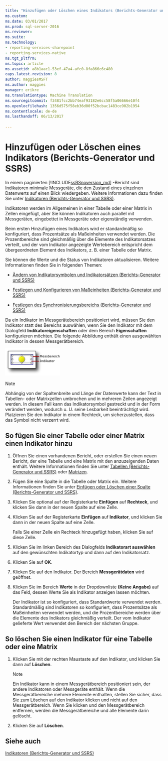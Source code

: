 ```yaml
---
title: "Hinzufügen oder Löschen eines Indikators (Berichts-Generator und SSRS) | Microsoft Docs"
ms.custom: 
ms.date: 03/01/2017
ms.prod: sql-server-2016
ms.reviewer: 
ms.suite: 
ms.technology:
- reporting-services-sharepoint
- reporting-services-native
ms.tgt_pltfrm: 
ms.topic: article
ms.assetid: a8b1aac1-53ef-47a4-afc0-8fa866c6c480
caps.latest.revision: 8
author: maggiesMSFT
ms.author: maggies
manager: erikre
ms.translationtype: Machine Translation
ms.sourcegitcommit: f3481fcc2bb74eaf93182e6cc58f5a06666e10f4
ms.openlocfilehash: 1356d575f58eb36d00f52bcbac1483ce902b1954
ms.contentlocale: de-de
ms.lasthandoff: 06/13/2017

---
```

# <a name="add-or-delete-an-indicator-report-builder-and-ssrs"></a>Hinzufügen oder Löschen eines Indikators (Berichts-Generator und SSRS)
  In einem paginierten [!INCLUDE[ssRSnoversion_md](../../includes/ssrsnoversion-md.md)] -Bericht sind Indikatoren minimale Messgeräte, die den Zustand eines einzelnen Datenwerts auf einen Blick wiedergeben. Weitere Informationen dazu finden Sie unter [Indikatoren &#40;Berichts-Generator und SSRS&#41;](../../reporting-services/report-design/indicators-report-builder-and-ssrs.md).  
  
 Indikatoren werden im Allgemeinen in einer Tabelle oder einer Matrix in Zellen eingefügt, aber Sie können Indikatoren auch parallel mit Messgeräten, eingebettet in Messgeräte oder eigenständig verwenden.  
  
 Beim ersten Hinzufügen eines Indikators wird er standardmäßig so konfiguriert, dass Prozentsätze als Maßeinheiten verwendet werden. Die Prozentbereiche sind gleichmäßig über die Elemente des Indikatorsatzes verteilt, und der vom Indikator angezeigte Wertebereich entspricht dem übergeordneten Element des Indikators, z. B. einer Tabelle oder Matrix.  
  
 Sie können die Werte und die Status von Indikatoren aktualisieren. Weitere Informationen finden Sie in folgenden Themen:  
  
-   [Ändern von Indikatorsymbolen und Indikatorsätzen &#40;Berichts-Generator und SSRS&#41;](../../reporting-services/report-design/change-indicator-icons-and-indicator-sets-report-builder-and-ssrs.md)  
  
-   [Festlegen und Konfigurieren von Maßeinheiten &#40;Berichts-Generator und SSRS&#41;](../../reporting-services/report-design/set-and-configure-measurement-units-report-builder-and-ssrs.md)  
  
-   [Festlegen des Synchronisierungsbereichs &#40;Berichts-Generator und SSRS&#41;](../../reporting-services/report-design/set-synchronization-scope-report-builder-and-ssrs.md)  
  
 Da ein Indikator im Messgerätebereich positioniert wird, müssen Sie den Indikator statt des Bereichs auswählen, wenn Sie den Indikator mit dem Dialogfeld **Indikatoreigenschaften** oder dem Bereich **Eigenschaften** konfigurieren möchten. Die folgende Abbildung enthält einen ausgewählten Indikator in dessen Messgerätbereich.  
  
 ![Rs_GaugePanelWithIndicator](../../reporting-services/report-design/media/rs-gaugepanelwithindicator.gif "Rs_GaugePanelWithIndicator")  
  
> [!NOTE]  
>  Abhängig von der Spaltenbreite und Länge der Datenwerte kann der Text in Tabellen- oder Matrixzellen umbrochen und in mehreren Zeilen angezeigt werden. In diesem Fall kann das Indikatorsymbol gestreckt und in der Form verändert werden, wodurch u. U. seine Lesbarkeit beeinträchtigt wird. Platzieren Sie den Indikator in einem Rechteck, um sicherzustellen, dass das Symbol nicht verzerrt wird.  
  
## <a name="to-add-an-indicator-to-a-table-or-matrix"></a>So fügen Sie einer Tabelle oder einer Matrix einen Indikator hinzu  
  
1.  Öffnen Sie einen vorhandenen Bericht, oder erstellen Sie einen neuen Bericht, der eine Tabelle und eine Matrix mit den anzuzeigenden Daten enthält. Weitere Informationen finden Sie unter [Tabellen &#40;Berichts-Generator und SSRS&#41;](../../reporting-services/report-design/tables-report-builder-and-ssrs.md) oder [Matrizen](../../reporting-services/report-design/create-a-matrix-report-builder-and-ssrs.md).  
  
2.  Fügen Sie eine Spalte in die Tabelle oder Matrix ein. Weitere Informationen finden Sie unter [Einfügen oder Löschen einer Spalte &#40;Berichts-Generator und SSRS&#41;](../../reporting-services/report-design/insert-or-delete-a-column-report-builder-and-ssrs.md).  
  
3.  Klicken Sie optional auf der Registerkarte **Einfügen** auf **Rechteck**, und klicken Sie dann in der neuen Spalte auf eine Zelle.  
  
4.  Klicken Sie auf der Registerkarte **Einfügen** auf **Indikator**, und klicken Sie dann in der neuen Spalte auf eine Zelle.  
  
     Falls Sie einer Zelle ein Rechteck hinzugefügt haben, klicken Sie auf diese Zelle.  
  
5.  Klicken Sie im linken Bereich des Dialogfelds **Indikatorart auswählen** auf den gewünschten Indikatortyp und dann auf den Indikatorsatz.  
  
6.  Klicken Sie auf **OK**.  
  
7.  Klicken Sie auf den Indikator. Der Bereich **Messgerätdaten** wird geöffnet.  
  
8.  Klicken Sie im Bereich **Werte** in der Dropdownliste **(Keine Angabe)** auf das Feld, dessen Werte Sie als Indikator anzeigen lassen möchten.  
  
     Der Indikator ist so konfiguriert, dass Standardwerte verwendet werden. Standardmäßig sind Indikatoren so konfiguriert, dass Prozentsätze als Maßeinheiten verwendet werden, und die Prozentbereiche werden über die Elemente des Indikators gleichmäßig verteilt. Der vom Indikator gelieferte Wert verwendet den Bereich der nächsten Gruppe.  
  
## <a name="to-delete-an-indicator-to-a-table-or-matrix"></a>So löschen Sie einen Indikator für eine Tabelle oder eine Matrix  
  
1.  Klicken Sie mit der rechten Maustaste auf den Indikator, und klicken Sie dann auf **Löschen**.  
  
    > [!NOTE]  
    >  Ein Indikator kann in einem Messgerätbereich positioniert sein, der andere Indikatoren oder Messgeräte enthält. Wenn die Messgerätbereiche mehrere Elemente enthalten, stellen Sie sicher, dass Sie zum Löschen auf den Indikator klicken und nicht auf den Messgerätbereich. Wenn Sie klicken und den Messgerätbereich entfernen, werden die Messgerätbereiche und alle Elemente darin gelöscht.  
  
2.  Klicken Sie auf **Löschen**.  
  
## <a name="see-also"></a>Siehe auch  
 [Indikatoren &#40;Berichts-Generator und SSRS&#41;](../../reporting-services/report-design/indicators-report-builder-and-ssrs.md)  
  
  
